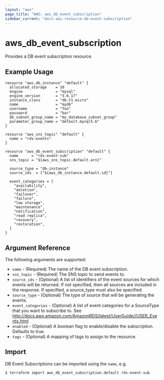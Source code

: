 ```yaml
---
layout: "aws"
page_title: "AWS: aws_db_event_subscription"
sidebar_current: "docs-aws-resource-db-event-subscription"
---
```


# aws\_db\_event\_subscription

Provides a DB event subscription resource.

## Example Usage

```hcl
resource "aws_db_instance" "default" {
  allocated_storage    = 10
  engine               = "mysql"
  engine_version       = "5.6.17"
  instance_class       = "db.t1.micro"
  name                 = "mydb"
  username             = "foo"
  password             = "bar"
  db_subnet_group_name = "my_database_subnet_group"
  parameter_group_name = "default.mysql5.6"
}

resource "aws_sns_topic" "default" {
  name = "rds-events"
}

resource "aws_db_event_subscription" "default" {
  name      = "rds-event-sub"
  sns_topic = "${aws_sns_topic.default.arn}"

  source_type = "db-instance"
  source_ids  = ["${aws_db_instance.default.id}"]

  event_categories = [
    "availability",
    "deletion",
    "failover",
    "failure",
    "low storage",
    "maintenance",
    "notification",
    "read replica",
    "recovery",
    "restoration",
  ]
}
```

## Argument Reference

The following arguments are supported:

* `name` - (Required) The name of the DB event subscription.
* `sns_topic` - (Required) The SNS topic to send events to.
* `source_ids` - (Optional) A list of identifiers of the event sources for which events will be returned. If not specified, then all sources are included in the response. If specified, a source_type must also be specified.
* `source_type` - (Optional) The type of source that will be generating the events.
* `event_categories` - (Optional) A list of event categories for a SourceType that you want to subscribe to. See http://docs.aws.amazon.com/AmazonRDS/latest/UserGuide//USER_Events.html
* `enabled` - (Optional) A boolean flag to enable/disable the subscription. Defaults to true.
* `tags` - (Optional) A mapping of tags to assign to the resource.


## Import

DB Event Subscriptions can be imported using the `name`, e.g.

```
$ terraform import aws_db_event_subscription.default rds-event-sub
```
